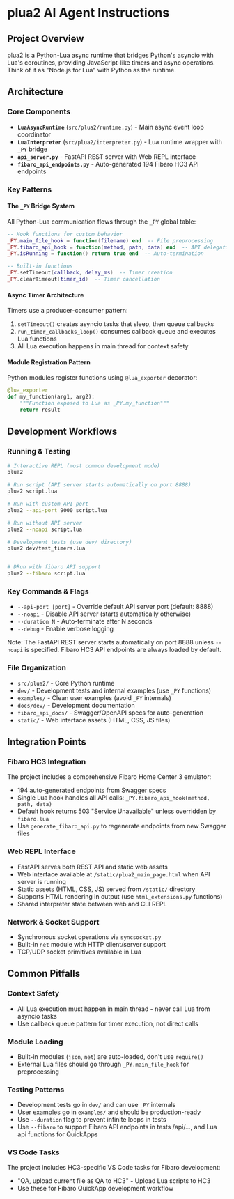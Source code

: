 # plua2 AI Agent Instructions

## Project Overview
plua2 is a Python-Lua async runtime that bridges Python's asyncio with Lua's coroutines, providing JavaScript-like timers and async operations. Think of it as "Node.js for Lua" with Python as the runtime.

## Architecture

### Core Components
- **`LuaAsyncRuntime`** (`src/plua2/runtime.py`) - Main async event loop coordinator
- **`LuaInterpreter`** (`src/plua2/interpreter.py`) - Lua runtime wrapper with `_PY` bridge
- **`api_server.py`** - FastAPI REST server with Web REPL interface  
- **`fibaro_api_endpoints.py`** - Auto-generated 194 Fibaro HC3 API endpoints

### Key Patterns

#### The `_PY` Bridge System
All Python-Lua communication flows through the `_PY` global table:
```lua
-- Hook functions for custom behavior
_PY.main_file_hook = function(filename) end  -- File preprocessing
_PY.fibaro_api_hook = function(method, path, data) end  -- API delegation
_PY.isRunning = function() return true end  -- Auto-termination

-- Built-in functions
_PY.setTimeout(callback, delay_ms)  -- Timer creation
_PY.clearTimeout(timer_id)  -- Timer cancellation
```

#### Async Timer Architecture
Timers use a producer-consumer pattern:
1. `setTimeout()` creates asyncio tasks that sleep, then queue callbacks
2. `run_timer_callbacks_loop()` consumes callback queue and executes Lua functions
3. All Lua execution happens in main thread for context safety

#### Module Registration Pattern
Python modules register functions using `@lua_exporter` decorator:
```python
@lua_exporter
def my_function(arg1, arg2):
    """Function exposed to Lua as _PY.my_function"""
    return result
```

## Development Workflows

### Running & Testing
```bash
# Interactive REPL (most common development mode)
plua2

# Run script (API server starts automatically on port 8888)
plua2 script.lua

# Run with custom API port
plua2 --api-port 9000 script.lua

# Run without API server
plua2 --noapi script.lua

# Development tests (use dev/ directory)
plua2 dev/test_timers.lua


# DRun with fibaro API support
plua2 --fibaro script.lua
```

### Key Commands & Flags
- `--api-port [port]` - Override default API server port (default: 8888)
- `--noapi` - Disable API server (starts automatically otherwise)
- `--duration N` - Auto-terminate after N seconds
- `--debug` - Enable verbose logging

Note: The FastAPI REST server starts automatically on port 8888 unless `--noapi` is specified. Fibaro HC3 API endpoints are always loaded by default.

### File Organization
- `src/plua2/` - Core Python runtime
- `dev/` - Development tests and internal examples (use `_PY` functions)
- `examples/` - Clean user examples (avoid `_PY` internals)
- `docs/dev/` - Development documentation
- `fibaro_api_docs/` - Swagger/OpenAPI specs for auto-generation
- `static/` - Web interface assets (HTML, CSS, JS files)

## Integration Points

### Fibaro HC3 Integration
The project includes a comprehensive Fibaro Home Center 3 emulator:
- 194 auto-generated endpoints from Swagger specs
- Single Lua hook handles all API calls: `_PY.fibaro_api_hook(method, path, data)`
- Default hook returns 503 "Service Unavailable" unless overridden by `fibaro.lua`
- Use `generate_fibaro_api.py` to regenerate endpoints from new Swagger files

### Web REPL Interface
- FastAPI serves both REST API and static web assets
- Web interface available at `/static/plua2_main_page.html` when API server is running
- Static assets (HTML, CSS, JS) served from `/static/` directory
- Supports HTML rendering in output (use `html_extensions.py` functions)
- Shared interpreter state between web and CLI REPL

### Network & Socket Support
- Synchronous socket operations via `syncsocket.py` 
- Built-in `net` module with HTTP client/server support
- TCP/UDP socket primitives available in Lua

## Common Pitfalls

### Context Safety
- All Lua execution must happen in main thread - never call Lua from asyncio tasks
- Use callback queue pattern for timer execution, not direct calls

### Module Loading
- Built-in modules (`json`, `net`) are auto-loaded, don't use `require()`
- External Lua files should go through `_PY.main_file_hook` for preprocessing

### Testing Patterns
- Development tests go in `dev/` and can use `_PY` internals
- User examples go in `examples/` and should be production-ready
- Use `--duration` flag to prevent infinite loops in tests
- Use `--fibaro` to support Fibaro API endpoints in tests /api/..., and Lua api functions for QuickApps

### VS Code Tasks
The project includes HC3-specific VS Code tasks for Fibaro development:
- "QA, upload current file as QA to HC3" - Upload Lua scripts to HC3
- Use these for Fibaro QuickApp development workflow

